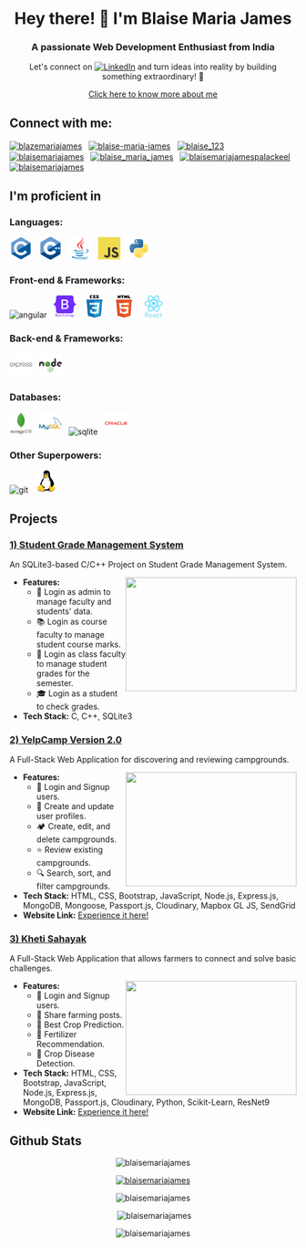 <h1 align="center">Hey there! 👋 I'm Blaise Maria James</h1>
<h3 align="center">A passionate Web Development Enthusiast from India</h3>
<p align="center">Let's connect on <a href="https://www.linkedin.com/in/blaise-maria-james/" target="_blank">
    <img src="https://img.shields.io/badge/LinkedIn-blue" alt="LinkedIn" /></a> 
and turn ideas into reality by building something extraordinary! 🚀</p>
<p align="center"><a href="https://blaise-maria-james-resume-portfolio.onrender.com/" target="_blank">Click here to know more about me</a></p>

<h2 align="left">Connect with me:</h2>
<p align="left">
<a href="https://twitter.com/blazemariajames" target="blank"><img align="center" src="https://raw.githubusercontent.com/rahuldkjain/github-profile-readme-generator/master/src/images/icons/Social/twitter.svg" alt="blazemariajames" height="30" width="40" /></a> &nbsp;
<a href="https://linkedin.com/in/blaise-maria-james" target="blank"><img align="center" src="https://raw.githubusercontent.com/rahuldkjain/github-profile-readme-generator/master/src/images/icons/Social/linked-in-alt.svg" alt="blaise-maria-james" height="30" width="40" /></a> &nbsp;
<a href="https://www.codechef.com/users/blaise_123" target="blank"><img align="center" src="https://cdn.jsdelivr.net/npm/simple-icons@3.1.0/icons/codechef.svg" alt="blaise_123" height="30" width="40" /></a> &nbsp;
<a href="https://www.hackerrank.com/blaisemariajames" target="blank"><img align="center" src="https://raw.githubusercontent.com/rahuldkjain/github-profile-readme-generator/master/src/images/icons/Social/hackerrank.svg" alt="blaisemariajames" height="30" width="40" /></a> &nbsp;
<a href="https://codeforces.com/profile/blaise_maria_james" target="blank"><img align="center" src="https://raw.githubusercontent.com/rahuldkjain/github-profile-readme-generator/master/src/images/icons/Social/codeforces.svg" alt="blaise_maria_james" height="30" width="40" /></a> &nbsp;
<a href="https://www.leetcode.com/blaisemariajamespalackeel" target="blank"><img align="center" src="https://raw.githubusercontent.com/rahuldkjain/github-profile-readme-generator/master/src/images/icons/Social/leet-code.svg" alt="blaisemariajamespalackeel" height="30" width="40" /></a> &nbsp;
<a href="https://auth.geeksforgeeks.org/user/blaisemariajames" target="blank"><img align="center" src="https://raw.githubusercontent.com/rahuldkjain/github-profile-readme-generator/master/src/images/icons/Social/geeks-for-geeks.svg" alt="blaisemariajames" height="30" width="40" /></a>
</p>

<h2 align="left">I'm proficient in</h2>

<h3 align="left">Languages:</h3>
<p align="left">
  <img src="https://raw.githubusercontent.com/devicons/devicon/master/icons/c/c-original.svg" alt="c" width="40" height="40"/> &nbsp;
  <img src="https://raw.githubusercontent.com/devicons/devicon/master/icons/cplusplus/cplusplus-original.svg" alt="cplusplus" width="40" height="40"/> &nbsp;
  <img src="https://raw.githubusercontent.com/devicons/devicon/master/icons/java/java-original.svg" alt="java" width="40" height="40"/> &nbsp;
  <img src="https://raw.githubusercontent.com/devicons/devicon/master/icons/javascript/javascript-original.svg" alt="javascript" width="40" height="40"/> &nbsp;
  <img src="https://raw.githubusercontent.com/devicons/devicon/master/icons/python/python-original.svg" alt="python" width="40" height="40"/>
</p>

<h3 align="left">Front-end & Frameworks:</h3>
<p align="left">
  <img src="https://angular.io/assets/images/logos/angular/angular.svg" alt="angular" width="40" height="40"/> &nbsp;
  <img src="https://raw.githubusercontent.com/devicons/devicon/master/icons/bootstrap/bootstrap-plain-wordmark.svg" alt="bootstrap" width="40" height="40"/> &nbsp;
  <img src="https://raw.githubusercontent.com/devicons/devicon/master/icons/css3/css3-original-wordmark.svg" alt="css3" width="40" height="40"/> &nbsp;
  <img src="https://raw.githubusercontent.com/devicons/devicon/master/icons/html5/html5-original-wordmark.svg" alt="html5" width="40" height="40"/> &nbsp;
  <img src="https://raw.githubusercontent.com/devicons/devicon/master/icons/react/react-original-wordmark.svg" alt="react" width="40" height="40"/>
</p>

<h3 align="left">Back-end & Frameworks:</h3>
<p align="left">
  <img src="https://raw.githubusercontent.com/devicons/devicon/master/icons/express/express-original-wordmark.svg" alt="express" width="40" height="40"/> &nbsp;
  <img src="https://raw.githubusercontent.com/devicons/devicon/master/icons/nodejs/nodejs-original-wordmark.svg" alt="nodejs" width="40" height="40"/>
</p>

<h3 align="left">Databases:</h3>
<p align="left">
  <img src="https://raw.githubusercontent.com/devicons/devicon/master/icons/mongodb/mongodb-original-wordmark.svg" alt="mongodb" width="40" height="40"/> &nbsp;
  <img src="https://raw.githubusercontent.com/devicons/devicon/master/icons/mysql/mysql-original-wordmark.svg" alt="mysql" width="40" height="40"/> &nbsp;
  <img src="https://www.vectorlogo.zone/logos/sqlite/sqlite-icon.svg" alt="sqlite" width="40" height="40"/> &nbsp;
  <img src="https://raw.githubusercontent.com/devicons/devicon/master/icons/oracle/oracle-original.svg" alt="oracle" width="40" height="40"/>
</p>

<h3 align="left">Other Superpowers:</h3>
<p align="left">
  <img src="https://www.vectorlogo.zone/logos/git-scm/git-scm-icon.svg" alt="git" width="40" height="40"/> &nbsp;
  <img src="https://raw.githubusercontent.com/devicons/devicon/master/icons/linux/linux-original.svg" alt="linux" width="40" height="40"/>
</p>

## Projects

### [1) Student Grade Management System](https://github.com/BlaiseMariaJames/Student-Grade-Management-System)
<p align="left">An SQLite3-based C/C++ Project on Student Grade Management System.</p>
<img align="right" src="https://user-images.githubusercontent.com/100013400/210125897-04195a25-f557-44f8-94f3-2013a8399899.png" width="300px" height="200px">

- **Features:**
  - 🎩 Login as admin to manage faculty and students' data.
  - 📚 Login as course faculty to manage student course marks.
  - 🍎 Login as class faculty to manage student grades for the semester.
  - 🎓 Login as a student to check grades.
- **Tech Stack:** C, C++, SQLite3

### [2) YelpCamp Version 2.0](https://github.com/BlaiseMariaJames/YelpCamp-Version-2.0)
<p align="left">A Full-Stack Web Application for discovering and reviewing campgrounds.</p>
<img align="right" src="https://res.cloudinary.com/dtwgxcqkr/image/upload/bo_3px_solid_black/v1701283002/YelpCamp%20Related%20Media/Version-2-Media/d673bfxgbmerirrwgcsw.png" width="300px" height="200px">

- **Features:**
  - 🚀 Login and Signup users.
  - 🌟 Create and update user profiles.
  - 🏕️ Create, edit, and delete campgrounds.
  - ⭐ Review existing campgrounds.
  - 🔍 Search, sort, and filter campgrounds.
- **Tech Stack:** HTML, CSS, Bootstrap, JavaScript, Node.js, Express.js, MongoDB, Mongoose, Passport.js, Cloudinary, Mapbox GL JS, SendGrid
- **Website Link:** [Experience it here!](https://blaise-maria-james-yelpcamp-version-2.onrender.com/)

### [3) Kheti Sahayak](https://github.com/BlaiseMariaJames/Kheti-Sahayak)
<p align="left">A Full-Stack Web Application that allows farmers to connect and solve basic challenges.</p>
<img align="right" src="https://res.cloudinary.com/dtwgxcqkr/image/upload/v1705433192/Kheti%20Sahayak%20Related%20Media/eipoxryuwjwbc9fnbpeq.png" width="300px" height="200px">

- **Features:**
  - 🚜 Login and Signup users.
  - 🌱 Share farming posts.
  - 🌽 Best Crop Prediction.
  - 🌾 Fertilizer Recommendation.
  - 🦠 Crop Disease Detection.
- **Tech Stack:** HTML, CSS, Bootstrap, JavaScript, Node.js, Express.js, MongoDB, Passport.js, Cloudinary, Python, Scikit-Learn, ResNet9
- **Website Link:** [Experience it here!](https://blaise-maria-james-kheti-sahayak.onrender.com/)

## Github Stats

<p align="center"><img src="https://komarev.com/ghpvc/?username=blaisemariajames&label=Profile%20views&color=0e75b6&style=flat" alt="blaisemariajames" /></p>
<p align="center"><a href="https://github.com/ryo-ma/github-profile-trophy"><img src="https://github-profile-trophy.vercel.app/?username=blaisemariajames" alt="blaisemariajames" /></a></p>
<p align="center"><img src="https://github-readme-stats.vercel.app/api/top-langs?username=blaisemariajames&show_icons=true&locale=en&layout=compact" alt="blaisemariajames" /></p>
<p align="center">&nbsp;<img src="https://github-readme-stats.vercel.app/api?username=blaisemariajames&show_icons=true&locale=en" alt="blaisemariajames" /></p>
<p align="center"><img src="https://github-readme-streak-stats.herokuapp.com/?user=blaisemariajames&" alt="blaisemariajames" /></p>